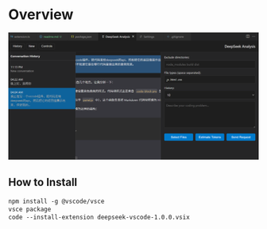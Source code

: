 # Overview

![alt text](image.png)

## How to Install 

```
npm install -g @vscode/vsce
vsce package
code --install-extension deepseek-vscode-1.0.0.vsix
```

